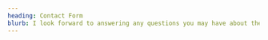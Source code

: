 ```yaml
---
heading: Contact Form
blurb: I look forward to answering any questions you may have about the services I offer.
---
```

